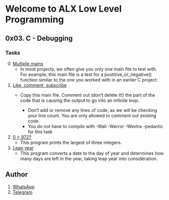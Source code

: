 # Welcome to ALX Low Level Programming
## 0x03. C - Debugging
### Tasks
0. [Multiple mains](https://github.com/gama1221/alx-low_level_programming/tree/main/0x03-debugging/0-main.c.c)
	- In most projects, we often give you only one main file to test with. For example, this main file is a test for a postitive_or_negative() function similar to the one you worked with in an earlier C project:
1. [ Like, comment, subscribe](https://github.com/gama1221/alx-low_level_programming/tree/main/0x03-debugging/1-main.c)
    - Copy this main file. Comment out (don’t delete it!) the part of the code that is causing the output to go into an infinite loop.

        - Don’t add or remove any lines of code, as we will be checking your line count. You are only allowed to comment out existing code.
        - You do not have to compile with -Wall -Werror -Wextra -pedantic for this task
2. [0 > 972?](https://github.com/gama1221/alx-low_level_programming/tree/main/0x03-debugging/2-largest_number.c)
    - This program prints the largest of three integers.
3. [Leap year](https://github.com/gama1221/alx-low_level_programming/tree/main/0x03-debugging/3-print_remaining_days.c)
    - This program converts a date to the day of year and determines how many days are left in the year, taking leap year into consideration.
## Author
1. [WhatsApp](https://wa.me/+251991732949)
2. [Telegram](https://t.me/gama2112)
